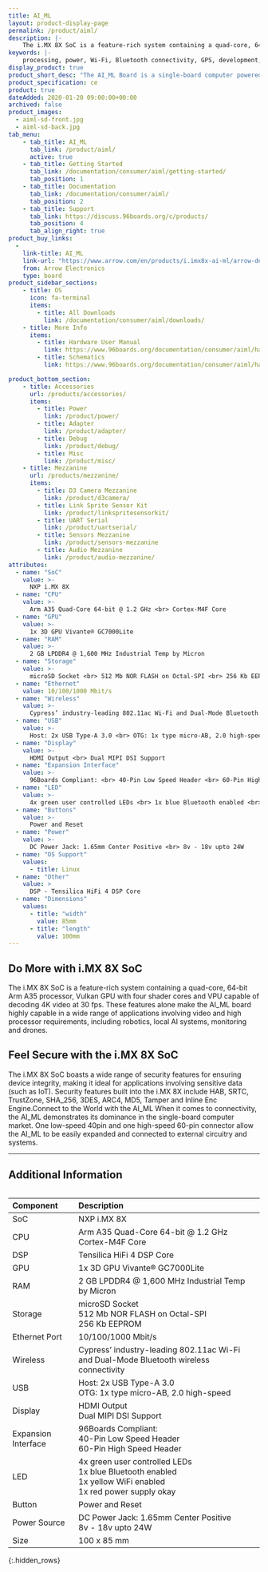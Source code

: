```yaml
---
title: AI_ML
layout: product-display-page
permalink: /product/aiml/
description: |-
    The i.MX 8X SoC is a feature-rich system containing a quad-core, 64-bit Arm A35 processor, Vulkan GPU with four shader cores and VPU capable of decoding 4K video at 30 fps. These features alone make the AI_ML board highly capable in a wide range of applications involving video and high processor requirements, including robotics local AI systems, monitoring and drones.
keywords: |-
    processing, power, Wi-Fi, Bluetooth connectivity, GPS, development, board, mid-tier, imx8, AI, processor, low cost, Product, Development, Platform
display_product: true
product_short_desc: "The AI_ML Board is a single-board computer powered by the NXP i.MX 8X SoC, incorporating a quad-core 64-bit Arm-A35, dedicated GPU and VPU, 4K support, Wi-Fi, Bluetooth and a wide range of I/O."
product_specification: ce
product: true
dateAdded: 2020-01-20 09:00:00+00:00
archived: false
product_images:
  - aiml-sd-front.jpg
  - aiml-sd-back.jpg
tab_menu:
    - tab_title: AI_ML
      tab_link: /product/aiml/
      active: true
    - tab_title: Getting Started
      tab_link: /documentation/consumer/aiml/getting-started/
      tab_position: 1
    - tab_title: Documentation
      tab_link: /documentation/consumer/aiml/
      tab_position: 2
    - tab_title: Support
      tab_link: https://discuss.96boards.org/c/products/
      tab_position: 4
      tab_align_right: true
product_buy_links:
  -
    link-title: AI_ML
    link-url: "https://www.arrow.com/en/products/i.imx8x-ai-ml/arrow-development-tools"
    from: Arrow Electronics
    type: board
product_sidebar_sections:
    - title: OS
      icon: fa-terminal
      items:
        - title: All Downloads
          link: /documentation/consumer/aiml/downloads/
    - title: More Info
      items:
        - title: Hardware User Manual
          link: https://www.96boards.org/documentation/consumer/aiml/hardware-docs/files/aiml-hw-user-guide.pdf
        - title: Schematics
          link: https://www.96boards.org/documentation/consumer/aiml/hardware-docs/files/aiml-sch.pdf

product_bottom_section:
    - title: Accessories
      url: /products/accessories/
      items:
        - title: Power
          link: /product/power/
        - title: Adapter
          link: /product/adapter/
        - title: Debug
          link: /product/debug/
        - title: Misc
          link: /product/misc/
    - title: Mezzanine
      url: /products/mezzanine/
      items:
        - title: D3 Camera Mezzanine
          link: /product/d3camera/
        - title: Link Sprite Sensor Kit
          link: /product/linkspritesensorkit/
        - title: UART Serial
          link: /product/uartserial/
        - title: Sensors Mezzanine
          link: /product/sensors-mezzanine
        - title: Audio Mezzanine
          link: /product/audio-mezzanine/
attributes:
  - name: "SoC"
    value: >-
      NXP i.MX 8X
  - name: "CPU"
    value: >-
      Arm A35 Quad-Core 64-bit @ 1.2 GHz <br> Cortex-M4F Core
  - name: "GPU"
    value: >-
      1x 3D GPU Vivante® GC7000Lite
  - name: "RAM"
    value: >-
      2 GB LPDDR4 @ 1,600 MHz Industrial Temp by Micron
  - name: "Storage"
    value: >-
      microSD Socket <br> 512 Mb NOR FLASH on Octal-SPI <br> 256 Kb EEPROM
  - name: "Ethernet"
    value: 10/100/1000 Mbit/s
  - name: "Wireless"
    value: >-
      Cypress’ industry-leading 802.11ac Wi-Fi and Dual-Mode Bluetooth wireless connectivity
  - name: "USB"
    value: >-
      Host: 2x USB Type-A 3.0 <br> OTG: 1x type micro-AB, 2.0 high-speed
  - name: "Display"
    value: >-
      HDMI Output <br> Dual MIPI DSI Support
  - name: "Expansion Interface"
    value: >-
      96Boards Compliant: <br> 40-Pin Low Speed Header <br> 60-Pin High Speed Header
  - name: "LED"
    value: >-
      4x green user controlled LEDs <br> 1x blue Bluetooth enabled <br> 1x yellow WiFi enabled <br> 1x red power supply okay
  - name: "Buttons"
    value: >-
      Power and Reset
  - name: "Power"
    value: >-
      DC Power Jack: 1.65mm Center Positive <br> 8v - 18v upto 24W
  - name: "OS Support"
    values:
      - title: Linux
  - name: "Other"
    value: >
      DSP -	Tensilica HiFi 4 DSP Core
  - name: "Dimensions"
    values:
      - title: "width"
        value: 85mm
      - title: "length"
        value: 100mm
---
```


## Do More with i.MX 8X SoC

The i.MX 8X SoC is a feature-rich system containing a quad-core, 64-bit Arm A35 processor, Vulkan GPU with four shader cores and VPU capable of decoding 4K video at 30 fps. These features alone make the AI_ML board highly capable in a wide range of applications involving video and high processor requirements, including robotics, local AI systems, monitoring and drones.

## Feel Secure with the i.MX 8X SoC

The i.MX 8X SoC boasts a wide range of security features for ensuring device integrity, making it ideal for applications involving sensitive data (such as IoT). Security features built into the i.MX 8X include HAB, SRTC, TrustZone, SHA_256, 3DES, ARC4, MD5, Tamper and Inline Enc Engine.Connect to the World with the AI_ML When it comes to connectivity, the AI_ML demonstrates its dominance in the single-board computer market. One low-speed 40pin and one high-speed 60-pin connector allow the AI_ML to be easily expanded and connected to external circuitry and systems.

***

## Additional Information

<div style="overflow-x:scroll;" markdown="1">

|   Component          |   Description |
|:---------------------|:--------------|
|  SoC                 | NXP i.MX 8X |
|  CPU                 | Arm A35 Quad-Core 64-bit @ 1.2 GHz <br> Cortex-M4F Core  |
|  DSP                 | Tensilica HiFi 4 DSP Core |
|  GPU                 | 1x 3D GPU Vivante® GC7000Lite |
|  RAM                 | 2 GB LPDDR4 @ 1,600 MHz Industrial Temp by Micron |
|  Storage             | microSD Socket <br> 512 Mb NOR FLASH on Octal-SPI <br> 256 Kb EEPROM |
|  Ethernet Port       | 10/100/1000 Mbit/s |
|  Wireless            | Cypress’ industry-leading 802.11ac Wi-Fi and Dual-Mode Bluetooth wireless connectivity |
|  USB                 | Host: 2x USB Type-A 3.0 <br> OTG: 1x type micro-AB, 2.0 high-speed |
|  Display             | HDMI Output <br> Dual MIPI DSI Support |
|  Expansion Interface | 96Boards Compliant: <br> 40-Pin Low Speed Header <br> 60-Pin High Speed Header                                         |
|  LED                 | 4x green user controlled LEDs <br> 1x blue Bluetooth enabled <br> 1x yellow WiFi enabled <br> 1x red power supply okay |
|  Button              | Power and Reset                                                                                                        |
|  Power Source        | DC Power Jack: 1.65mm Center Positive <br> 8v - 18v upto 24W                                                           |
|  Size                | 100 x 85 mm                                                                                                            |
{:.hidden_rows}
</div>
